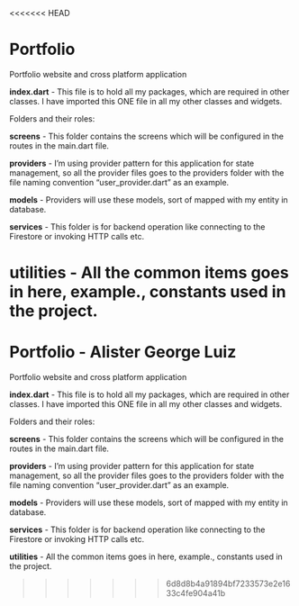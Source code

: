 <<<<<<< HEAD
# Portfolio
Portfolio website and cross platform application

**index.dart** - This file is to hold all my packages, which are required in other classes. I have imported this ONE file in all my other classes and widgets.

Folders and their roles:

**screens** - This folder contains the screens which will be configured in the routes in the main.dart file.

**providers** - I’m using provider pattern for this application for state management, so all the provider files goes to the providers folder with the file naming convention “user_provider.dart” as an example.

**models** - Providers will use these models, sort of mapped with my entity in database.

**services** - This folder is for backend operation like connecting to the Firestore or invoking HTTP calls etc.

**utilities** - All the common items goes in here, example., constants used in the project.
=======
# Portfolio - Alister George Luiz
Portfolio website and cross platform application

**index.dart** - This file is to hold all my packages, which are required in other classes. I have imported this ONE file in all my other classes and widgets.

Folders and their roles:

**screens** - This folder contains the screens which will be configured in the routes in the main.dart file.

**providers** - I’m using provider pattern for this application for state management, so all the provider files goes to the providers folder with the file naming convention “user_provider.dart” as an example.

**models** - Providers will use these models, sort of mapped with my entity in database.

**services** - This folder is for backend operation like connecting to the Firestore or invoking HTTP calls etc.

**utilities** - All the common items goes in here, example., constants used in the project.
>>>>>>> 6d8d8b4a91894bf7233573e2e1633c4fe904a41b
